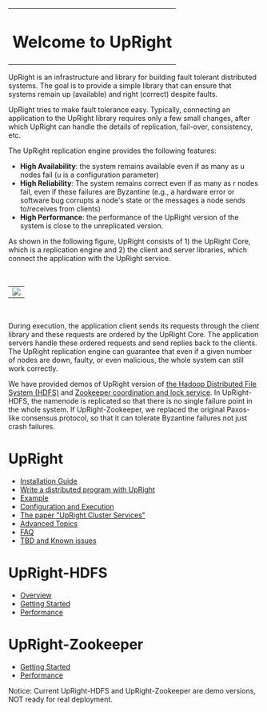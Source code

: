 <table align='center'><tr><td>
<h1>Welcome to UpRight</h1>
</td></tr></table>

UpRight is an infrastructure and library for building fault tolerant distributed systems. The goal is to provide a simple library that can ensure that systems remain up (available) and right (correct) despite faults.

UpRight tries to make fault tolerance easy. Typically, connecting an application to the UpRight library requires only a few small changes, after which UpRight can handle the details of replication, fail-over, consistency, etc.

The UpRight replication engine provides the following features:
  * **High Availability**: the system remains available even if as many as u nodes fail (u is a configuration parameter)
  * **High Reliability**: The system remains correct even if as many as r nodes fail, even if these failures are Byzantine (e.g., a hardware error or software bug corrupts a node's state or the messages a node sends to/receives from clients)
  * **High Performance**: the performance of the UpRight version of the system is close to the unreplicated version.

As shown in the following figure, UpRight consists of 1) the UpRight Core, which is a replication engine and 2) the client and server libraries, which connect the application with the UpRight service.

<br />
<table align='center'><tr><td>
<img src='http://www.cs.utexas.edu/~yangwang/UpRight.jpg' />
</td></tr></table>
<br />

During execution, the application client sends its requests through the client library and these requests are ordered by the UpRight Core. The application servers handle these ordered requests and send replies back to the clients. The UpRight replication engine can guarantee that even if a given number of nodes are down, faulty, or even malicious, the whole system can still work correctly.

We have provided demos of UpRight version of [the Hadoop Distributed File System (HDFS)](http://hadoop.apache.org/core/docs/current/hdfs_design.html) and [Zookeeper coordination and lock service](http://hadoop.apache.org/zookeeper). In UpRight-HDFS, the namenode is replicated so that there is no single failure point in the whole system. If UpRight-Zookeeper, we replaced the original Paxos-like consensus protocol, so that it can tolerate Byzantine failures not just crash failures.


# UpRight #
  * [Installation Guide](UpRightInstall.md)
  * [Write a distributed program with UpRight](ProgrammingWithUpRight.md)
  * [Example](UpRightExample.md)
  * [Configuration and Execution](UpRightConfigurationExecution.md)
  * [The paper "UpRight Cluster Services"](http://www.sigops.org/sosp/sosp09/papers/clement-sosp09.pdf)
  * [Advanced Topics](UpRightAdvanced.md)
  * [FAQ](UpRightFAQ.md)
  * [TBD and Known issues](UpRightIssue.md)

# UpRight-HDFS #
  * [Overview](HDFSUpRightOverview.md)
  * [Getting Started](HDFSUpRightGettingStarted.md)
  * [Performance](HDFSUpRightPerformance.md)

# UpRight-Zookeeper #
  * [Getting Started](ZookeeperUpRightGettingStarted.md)
  * [Performance](ZookeeperUpRightPerformance.md)

Notice: Current UpRight-HDFS and UpRight-Zookeeper are demo versions, NOT ready for real deployment.